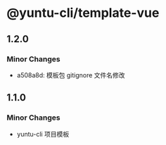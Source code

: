 # @yuntu-cli/template-vue

## 1.2.0

### Minor Changes

- a508a8d: 模板包 gitignore 文件名修改

## 1.1.0

### Minor Changes

- yuntu-cli 项目模板
